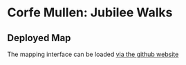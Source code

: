 # Corfe Mullen: Jubilee Walks

## Deployed Map

The mapping interface can be loaded [via the github website](https://thehandmadedigitalco.github.io/jubilee-walks/)
